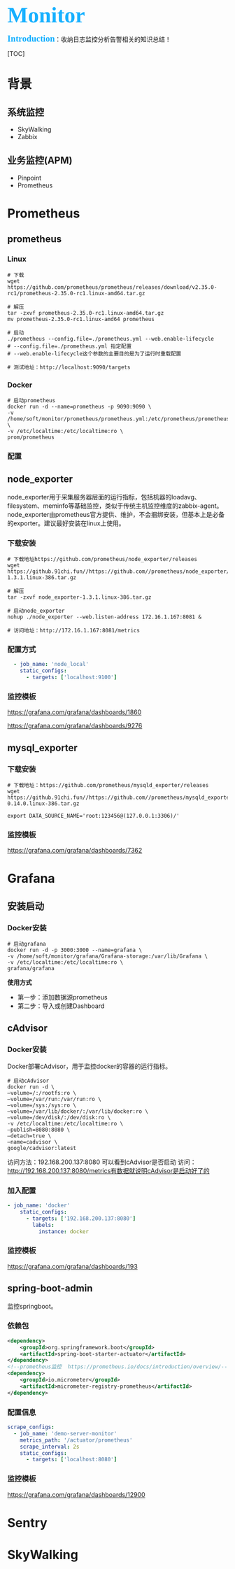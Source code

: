 <div style="color:#16b0ff;font-size:50px;font-weight: 900;text-shadow: 5px 5px 10px var(--theme-color);font-family: 'Comic Sans MS';">Monitor</div>

<span style="color:#16b0ff;font-size:20px;font-weight: 900;font-family: 'Comic Sans MS';">Introduction</span>：收纳日志监控分析告警相关的知识总结！

[TOC]

# 背景

## 系统监控

- SkyWalking
- Zabbix



## 业务监控(APM)

- Pinpoint
- Prometheus



# Prometheus

## prometheus

### Linux

```shell
# 下载
wget https://github.com/prometheus/prometheus/releases/download/v2.35.0-rc1/prometheus-2.35.0-rc1.linux-amd64.tar.gz

# 解压
tar -zxvf prometheus-2.35.0-rc1.linux-amd64.tar.gz
mv prometheus-2.35.0-rc1.linux-amd64 prometheus

# 启动
./prometheus --config.file=./prometheus.yml --web.enable-lifecycle
# --config.file=./prometheus.yml 指定配置
# --web.enable-lifecycle这个参数的主要目的是为了运行时重载配置

# 测试地址：http://localhost:9090/targets
```



### Docker

```shell
# 启动prometheus
docker run -d --name=prometheus -p 9090:9090 \
-v /home/soft/monitor/prometheus/prometheus.yml:/etc/prometheus/prometheus.yml \
-v /etc/localtime:/etc/localtime:ro \
prom/prometheus
```



### 配置





## node_exporter

node_exporter用于采集服务器层面的运行指标，包括机器的loadavg、filesystem、meminfo等基础监控，类似于传统主机监控维度的zabbix-agent。node_exporter由prometheus官方提供、维护，不会捆绑安装，但基本上是必备的exporter。建议最好安装在linux上使用。

### 下载安装

```shell
# 下载地址https://github.com/prometheus/node_exporter/releases
wget https://github.91chi.fun//https://github.com//prometheus/node_exporter/releases/download/v1.3.1/node_exporter-1.3.1.linux-386.tar.gz

# 解压
tar -zxvf node_exporter-1.3.1.linux-386.tar.gz

# 启动node_exporter
nohup ./node_exporter --web.listen-address 172.16.1.167:8081 &

# 访问地址：http://172.16.1.167:8081/metrics
```



### 配置方式

```yaml
  - job_name: 'node_local'
    static_configs:
      - targets: ['localhost:9100']
```



### 监控模板

https://grafana.com/grafana/dashboards/1860

https://grafana.com/grafana/dashboards/9276



## mysql_exporter

### 下载安装

```shell
# 下载地址：https://github.com/prometheus/mysqld_exporter/releases
wget https://github.91chi.fun//https://github.com//prometheus/mysqld_exporter/releases/download/v0.14.0/mysqld_exporter-0.14.0.linux-386.tar.gz

export DATA_SOURCE_NAME='root:123456@(127.0.0.1:3306)/'
```



### 监控模板

https://grafana.com/grafana/dashboards/7362





# Grafana

## 安装启动

### Docker安装

```shell
# 启动grafana
docker run -d -p 3000:3000 --name=grafana \
-v /home/soft/monitor/grafana/Grafana-storage:/var/lib/Grafana \
-v /etc/localtime:/etc/localtime:ro \
grafana/grafana
```

**使用方式**

- 第一步：添加数据源prometheus
- 第二步：导入或创建Dashboard





## cAdvisor

### Docker安装

Docker部署cAdvisor，用于监控docker的容器的运行指标。

```shell
# 启动cAdvisor
docker run -d \
–volume=/:/rootfs:ro \
–volume=/var/run:/var/run:ro \
–volume=/sys:/sys:ro \
–volume=/var/lib/docker/:/var/lib/docker:ro \
–volume=/dev/disk/:/dev/disk:ro \
-v /etc/localtime:/etc/localtime:ro \
–publish=8080:8080 \
–detach=true \
–name=cadvisor \
google/cadvisor:latest
```

访问方法：192.168.200.137:8080 可以看到cAdvisor是否启动
访问：http://192.168.200.137:8080/metrics有数据就说明cAdvisor是启动好了的



### 加入配置

```yaml
- job_name: 'docker'
    static_configs:
      - targets: ['192.168.200.137:8080']
        labels:
          instance: docker
```



### 监控模板

https://grafana.com/grafana/dashboards/193



## spring-boot-admin

监控springboot。

### 依赖包

```xml
<dependency>
    <groupId>org.springframework.boot</groupId>
    <artifactId>spring-boot-starter-actuator</artifactId>
</dependency>
<!--prometheus监控  https://prometheus.io/docs/introduction/overview/-->
<dependency>
    <groupId>io.micrometer</groupId>
    <artifactId>micrometer-registry-prometheus</artifactId>
</dependency>
```



### 配置信息

```yaml
scrape_configs:
  - job_name: 'demo-server-monitor'
    metrics_path: '/actuator/prometheus'
    scrape_interval: 2s
    static_configs:
      - targets: ['localhost:8080']
```



### 监控模板

https://grafana.com/grafana/dashboards/12900





# Sentry



# SkyWalking



